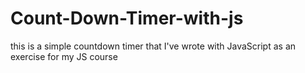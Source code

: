 # Count-Down-Timer-with-js
this is a simple countdown timer that I've wrote with JavaScript as an exercise for my JS course
